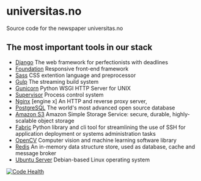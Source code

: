 # universitas.no

Source code for the newspaper universitas.no

## The most important tools in our stack 
- [Django](https://www.djangoproject.com/) The web framework for perfectionists with deadlines
- [Foundation](http://foundation.zurb.com) Responsive front-end framework
- [Sass](http://sass-lang.com/) CSS extention language and preprocessor
- [Gulp](http://gulpjs.com) The streaming build system 
- [Gunicorn](http://gunicorn.org) Python WSGI HTTP Server for UNIX
- [Supervisor](http://supervisord.org) Process control system
- [Nginx](http://nginx.org) [engine x] An HTTP and reverse proxy server, 
- [PostgreSQL](http://www.postgresql.org) The world's most advanced open source database
- [Amazon S3](https://aws.amazon.com/s3/) Amazon Simple Storage Service: secure, durable, highly-scalable object storage
- [Fabric](http://fabfile.org) Python library and cli tool for streamlining the use of SSH for application deployment or systems administration tasks
- [OpenCV](http://opencv.org) Computer vision and machine learning software library 
- [Redis](http://redis.io) An in-memory data structure store, used as database, cache and message broker
- [Ubuntu Server](http://www.ubuntu.com/server) Debian-based Linux operating system  


[![Code Health](https://landscape.io/github/universitas/tassen/master/landscape.svg?style=flat)](https://landscape.io/github/universitas/tassen/master)

